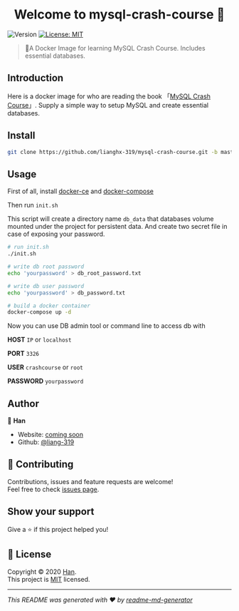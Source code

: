 <h1 align="center">Welcome to mysql-crash-course 👋</h1>
<p>
  <img alt="Version" src="https://img.shields.io/badge/version-v1.0.0-blue.svg?cacheSeconds=2592000" />
  <a href="./LICENSE" target="_blank">
    <img alt="License: MIT" src="https://img.shields.io/badge/License-MIT-yellow.svg" />
  </a>
</p>

> 🐳A Docker Image for learning MySQL Crash Course. Includes essential databases.

## Introduction

Here is a docker image for who are reading the book 「[MySQL Crash Course](https://forta.com/books/0672327120/)」. Supply a simple way to setup MySQL and create essential databases.

## Install

```sh
git clone https://github.com/lianghx-319/mysql-crash-course.git -b master --depth=1
```

## Usage

First of all, install [docker-ce](https://docs.docker.com/install/) and [docker-compose](https://docs.docker.com/compose/install/)

Then run `init.sh`

This script will create a directory name `db_data` that databases volume mounted under the project for persistent data. And create two secret file in case of exposing your password.

```sh
# run init.sh
./init.sh

# write db root password
echo 'yourpassword' > db_root_password.txt

# write db user password
echo 'yourpassword' > db_password.txt

# build a docker container
docker-compose up -d
```

Now you can use DB admin tool or command line to access db with 

**HOST** `IP` or `localhost`

**PORT** `3326`

**USER** `crashcourse` or `root`

**PASSWORD** `yourpassword`

## Author

👤 **Han**

* Website: [coming soon](https://blog.hanxx.icu)
* Github: [@liang-319](https://github.com/liang-319)

## 🤝 Contributing

Contributions, issues and feature requests are welcome!<br />Feel free to check [issues page](https://github.com/lianghx-319/mysql-crash-course/issues). 

## Show your support

Give a ⭐️ if this project helped you!

## 📝 License

Copyright © 2020 [Han](https://github.com/liang-319).<br />
This project is [MIT](./LICENSE) licensed.

***
_This README was generated with ❤️ by [readme-md-generator](https://github.com/kefranabg/readme-md-generator)_